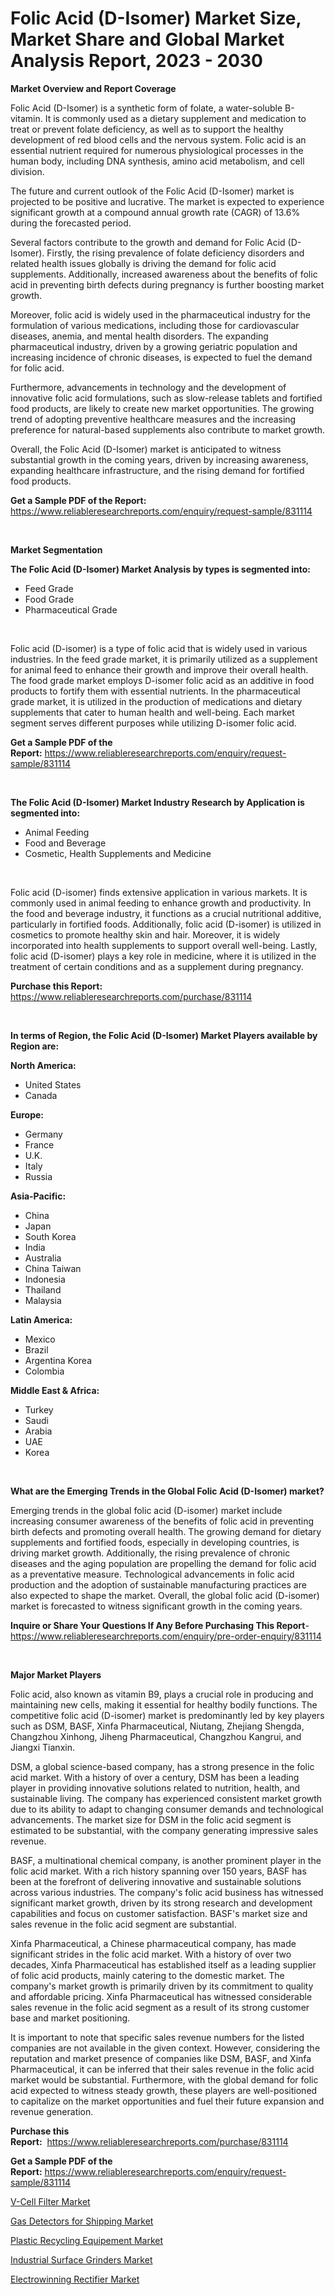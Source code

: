 <p><h1>Folic Acid (D-Isomer) Market Size, Market Share and Global Market Analysis Report, 2023 - 2030</h1></p><p><strong>Market Overview and Report Coverage</strong></p>
<p><p>Folic Acid (D-Isomer) is a synthetic form of folate, a water-soluble B-vitamin. It is commonly used as a dietary supplement and medication to treat or prevent folate deficiency, as well as to support the healthy development of red blood cells and the nervous system. Folic acid is an essential nutrient required for numerous physiological processes in the human body, including DNA synthesis, amino acid metabolism, and cell division.</p><p>The future and current outlook of the Folic Acid (D-Isomer) market is projected to be positive and lucrative. The market is expected to experience significant growth at a compound annual growth rate (CAGR) of 13.6% during the forecasted period. </p><p>Several factors contribute to the growth and demand for Folic Acid (D-Isomer). Firstly, the rising prevalence of folate deficiency disorders and related health issues globally is driving the demand for folic acid supplements. Additionally, increased awareness about the benefits of folic acid in preventing birth defects during pregnancy is further boosting market growth.</p><p>Moreover, folic acid is widely used in the pharmaceutical industry for the formulation of various medications, including those for cardiovascular diseases, anemia, and mental health disorders. The expanding pharmaceutical industry, driven by a growing geriatric population and increasing incidence of chronic diseases, is expected to fuel the demand for folic acid.</p><p>Furthermore, advancements in technology and the development of innovative folic acid formulations, such as slow-release tablets and fortified food products, are likely to create new market opportunities. The growing trend of adopting preventive healthcare measures and the increasing preference for natural-based supplements also contribute to market growth.</p><p>Overall, the Folic Acid (D-Isomer) market is anticipated to witness substantial growth in the coming years, driven by increasing awareness, expanding healthcare infrastructure, and the rising demand for fortified food products.</p></p>
<p><strong>Get a Sample PDF of the Report:</strong> <a href="https://www.reliableresearchreports.com/enquiry/request-sample/831114">https://www.reliableresearchreports.com/enquiry/request-sample/831114</a></p>
<p>&nbsp;</p>
<p><strong>Market Segmentation</strong></p>
<p><strong>The Folic Acid (D-Isomer) Market Analysis by types is segmented into:</strong></p>
<p><ul><li>Feed Grade</li><li>Food Grade</li><li>Pharmaceutical Grade</li></ul></p>
<p>&nbsp;</p>
<p><p>Folic acid (D-isomer) is a type of folic acid that is widely used in various industries. In the feed grade market, it is primarily utilized as a supplement for animal feed to enhance their growth and improve their overall health. The food grade market employs D-isomer folic acid as an additive in food products to fortify them with essential nutrients. In the pharmaceutical grade market, it is utilized in the production of medications and dietary supplements that cater to human health and well-being. Each market segment serves different purposes while utilizing D-isomer folic acid.</p></p>
<p><strong>Get a Sample PDF of the Report:</strong>&nbsp;<a href="https://www.reliableresearchreports.com/enquiry/request-sample/831114">https://www.reliableresearchreports.com/enquiry/request-sample/831114</a></p>
<p>&nbsp;</p>
<p><strong>The Folic Acid (D-Isomer) Market Industry Research by Application is segmented into:</strong></p>
<p><ul><li>Animal Feeding</li><li>Food and Beverage</li><li>Cosmetic, Health Supplements and Medicine</li></ul></p>
<p>&nbsp;</p>
<p><p>Folic acid (D-isomer) finds extensive application in various markets. It is commonly used in animal feeding to enhance growth and productivity. In the food and beverage industry, it functions as a crucial nutritional additive, particularly in fortified foods. Additionally, folic acid (D-isomer) is utilized in cosmetics to promote healthy skin and hair. Moreover, it is widely incorporated into health supplements to support overall well-being. Lastly, folic acid (D-isomer) plays a key role in medicine, where it is utilized in the treatment of certain conditions and as a supplement during pregnancy.</p></p>
<p><strong>Purchase this Report:</strong>&nbsp; <a href="https://www.reliableresearchreports.com/purchase/831114">https://www.reliableresearchreports.com/purchase/831114</a></p>
<p>&nbsp;</p>
<p><strong>In terms of Region, the Folic Acid (D-Isomer) Market Players available by Region are:</strong></p>
<p>
    <p> <strong> North America: </strong>
        <ul>
            <li>United States</li>
            <li>Canada</li>
        </ul>
        </p> 
    <p> <strong> Europe: </strong>
        <ul>
            <li>Germany</li>
            <li>France</li>
            <li>U.K.</li>
            <li>Italy</li>
            <li>Russia</li>
        </ul>
        </p> 
    <p> <strong> Asia-Pacific: </strong>
        <ul>
            <li>China</li>
            <li>Japan</li>
            <li>South Korea</li>
            <li>India</li>
            <li>Australia</li>
            <li>China Taiwan</li>
            <li>Indonesia</li>
            <li>Thailand</li>
            <li>Malaysia</li>
        </ul>
        </p> 
    <p> <strong> Latin America: </strong>
        <ul>
            <li>Mexico</li>
            <li>Brazil</li>
            <li>Argentina Korea</li>
            <li>Colombia</li>
        </ul>
        </p> 
    <p> <strong> Middle East & Africa: </strong>
        <ul>
            <li>Turkey</li>
            <li>Saudi</li>
            <li>Arabia</li>
            <li>UAE</li>
            <li>Korea</li>
        </ul>
    </p>
    </p>
<p>&nbsp;</p>
<p><strong>What are the Emerging Trends in the Global Folic Acid (D-Isomer) market?</strong></p>
<p><p>Emerging trends in the global folic acid (D-isomer) market include increasing consumer awareness of the benefits of folic acid in preventing birth defects and promoting overall health. The growing demand for dietary supplements and fortified foods, especially in developing countries, is driving market growth. Additionally, the rising prevalence of chronic diseases and the aging population are propelling the demand for folic acid as a preventative measure. Technological advancements in folic acid production and the adoption of sustainable manufacturing practices are also expected to shape the market. Overall, the global folic acid (D-isomer) market is forecasted to witness significant growth in the coming years.</p></p>
<p><strong>Inquire or Share Your Questions If Any Before Purchasing This Report</strong>- <a href="https://www.reliableresearchreports.com/enquiry/pre-order-enquiry/831114">https://www.reliableresearchreports.com/enquiry/pre-order-enquiry/831114</a></p>
<p>&nbsp;</p>
<p><strong>Major Market Players</strong></p>
<p><p>Folic acid, also known as vitamin B9, plays a crucial role in producing and maintaining new cells, making it essential for healthy bodily functions. The competitive folic acid (D-isomer) market is predominantly led by key players such as DSM, BASF, Xinfa Pharmaceutical, Niutang, Zhejiang Shengda, Changzhou Xinhong, Jiheng Pharmaceutical, Changzhou Kangrui, and Jiangxi Tianxin. </p><p>DSM, a global science-based company, has a strong presence in the folic acid market. With a history of over a century, DSM has been a leading player in providing innovative solutions related to nutrition, health, and sustainable living. The company has experienced consistent market growth due to its ability to adapt to changing consumer demands and technological advancements. The market size for DSM in the folic acid segment is estimated to be substantial, with the company generating impressive sales revenue.</p><p>BASF, a multinational chemical company, is another prominent player in the folic acid market. With a rich history spanning over 150 years, BASF has been at the forefront of delivering innovative and sustainable solutions across various industries. The company's folic acid business has witnessed significant market growth, driven by its strong research and development capabilities and focus on customer satisfaction. BASF's market size and sales revenue in the folic acid segment are substantial.</p><p>Xinfa Pharmaceutical, a Chinese pharmaceutical company, has made significant strides in the folic acid market. With a history of over two decades, Xinfa Pharmaceutical has established itself as a leading supplier of folic acid products, mainly catering to the domestic market. The company's market growth is primarily driven by its commitment to quality and affordable pricing. Xinfa Pharmaceutical has witnessed considerable sales revenue in the folic acid segment as a result of its strong customer base and market positioning.</p><p>It is important to note that specific sales revenue numbers for the listed companies are not available in the given context. However, considering the reputation and market presence of companies like DSM, BASF, and Xinfa Pharmaceutical, it can be inferred that their sales revenue in the folic acid market would be substantial. Furthermore, with the global demand for folic acid expected to witness steady growth, these players are well-positioned to capitalize on the market opportunities and fuel their future expansion and revenue generation.</p></p>
<p><strong>Purchase this Report:</strong>&nbsp;&nbsp;<a href="https://www.reliableresearchreports.com/purchase/831114">https://www.reliableresearchreports.com/purchase/831114</a></p>
<p></p>
<p><strong>Get a Sample PDF of the Report:</strong>&nbsp;<a href="https://www.reliableresearchreports.com/enquiry/request-sample/831114">https://www.reliableresearchreports.com/enquiry/request-sample/831114</a></p>
<p><p><a href="https://medium.com/@sarademiri71/v-cell-filter-market-size-reveals-the-best-marketing-channels-in-global-industry-5e1ce2300e1b">V-Cell Filter Market</a></p><p><a href="https://medium.com/@loretashyti01/gas-detectors-for-shipping-market-furnishes-information-on-market-share-market-trends-and-market-7ec6c2040f43">Gas Detectors for Shipping Market</a></p><p><a href="https://www.linkedin.com/pulse/plastic-recycling-equipement-market-research-report/">Plastic Recycling Equipement Market</a></p><p><a href="https://www.linkedin.com/pulse/decoding-industrial-surface-grinders-market-deep/">Industrial Surface Grinders Market</a></p><p><a href="https://www.linkedin.com/pulse/electrowinning-rectifier-market-size-share-amp-trends-analysis/">Electrowinning Rectifier Market</a></p></p>